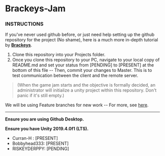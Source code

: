 # Brackeys-Jam

### **INSTRUCTIONS**
If you've never used github before, or just need help setting up the github repository for the project (No shame), here is a much more in-depth tutorial by **[Brackeys](https://www.youtube.com/watch?v=qpXxcvS-g3g)**.

1. Clone this repository into your Projects folder. 
2. Once you clone this repository to your PC, navigate to your local copy of README.md and set your status from [PENDING] to [PRESENT] at the bottom of this file -- Then, commit your changes to Master. This is to test communication between the client and the remote server.

  > (When the game jam starts and the objective is formally decided, an administrator will initialize a unity project within this repository. Don't panic if it's still empty.)

We will be using Feature branches for new work -- For more, see [here](https://www.youtube.com/watch?v=aJnFGMclhU8).

---

**Ensure you are using Github Desktop.**

**Ensure you have Unity 2019.4.0f1 (LTS).**

- Curran-H : [PRESENT]
- Bobbyhead333: [PRESENT]
- RISKEYDERPPY: [PENDING]
